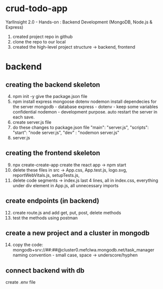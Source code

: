 # crud-todo-app
YarlInsight 2.0 - Hands-on : Backend Development (MongoDB, Node.js &amp; Express)

1. created project repo in github
2. clone the repo to our local
3. created the high-level project structure -> backend, frontend

# backend

## creating the backend skeleton

4. npm init -y
        give the package.json file
5. npm install express mongoose dotenv nodemon
       install dependecies for the server
            mongodb - database
            express -
            dotenv - keep some variables confidential
            nodemon  - development purpose. auto restart the server in each save.
6. create server.js file
7. do these changes to package.json file
        "main": "server.js",
        "scripts": 
            "start": "node server.js",
            "dev" : "nodemon server.js"
8. server.js

## creating the frontend skeleton

9. npx create-create-app 
        create the react app -> npm start
10. delete these files in src -> App.css, App.test.js, logo.svg, reportWebVitals.js, setupTests.js,
11. delete code segments -> 
        index.js last 4 lines, 
        all in index.css, 
        everything under div element in App.js,
        all unnecessary imports

## create endpoints (in backend)

12. create route.js and add get, put, post, delete methods
13. test the methods using postman

## create a new project and a cluster in mongodb 

14. copy the code: mongodb+srv://##:##@cluster0.mefclwa.mongodb.net/task_manager
        naming convention - small case, space -> underscore/hyphen

## connect backend with db
create .env file


